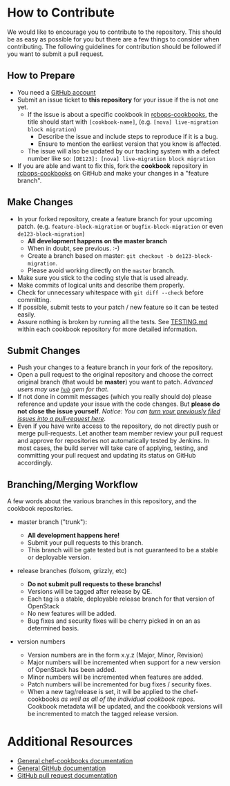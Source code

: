# How to Contribute

We would like to encourage you to contribute to the repository.
This should be as easy as possible for you but there are a few things to consider when contributing.
The following guidelines for contribution should be followed if you want to submit a pull request.

## How to Prepare

* You need a [GitHub account](https://github.com/signup/free)
* Submit an issue ticket to **this repository** for your issue if the is not one yet.
  * If the issue is about a specific cookbook in [rcbops-cookbooks](https://github.com/rcbops-cookbooks), the title
    should start with `[cookbook-name]`, (e.g. `[nova] live-migration block migration`)
	* Describe the issue and include steps to reproduce if it is a bug.
	* Ensure to mention the earliest version that you know is affected.
  * The issue will also be updated by our tracking system with a defect number like so:  `[DE123]: [nova] live-migration block migration`
* If you are able and want to fix this, fork the **cookbook** repository in [rcbops-cookbooks](https://github.com/rcbops-cookbooks) on GitHub
  and make your changes in a "feature branch".

## Make Changes

* In your forked repository, create a feature branch for your upcoming patch. (e.g. `feature-block-migration` or `bugfix-block-migration` or even `de123-block-migration`)
	* **All development happens on the master branch**
  * When in doubt, see previous. :-)
  * Create a branch based on master: `git checkout -b de123-block-migration`.
  * Please avoid working directly on the `master` branch.
* Make sure you stick to the coding style that is used already.
* Make commits of logical units and describe them properly.
* Check for unnecessary whitespace with `git diff --check` before committing.
* If possible, submit tests to your patch / new feature so it can be tested easily.
* Assure nothing is broken by running all the tests. See [TESTING.md](TESTING.md) within each cookbook repository for more detailed information.

## Submit Changes

* Push your changes to a feature branch in your fork of the repository.
* Open a pull request to the original repository and choose the correct original branch (that would be **master**) you want to patch.
	*Advanced users may use [`hub`](https://github.com/defunkt/hub#git-pull-request) gem for that.*
* If not done in commit messages (which you really should do) please reference and update your issue with the code changes. But **please do not close the issue yourself**.
  *Notice: You can [turn your previously filed issues into a pull-request here](http://issue2pr.herokuapp.com/).*
* Even if you have write access to the repository, do not directly push or merge pull-requests. Let another team member review your pull request and approve for repositories not automatically tested by Jenkins.
  In most cases, the build server will take care of applying, testing, and committing your pull request and updating its status on GitHub accordingly.

## Branching/Merging Workflow

A few words about the various branches in this repository, and the cookbook repositories.

* master branch ("trunk"):
  * **All development happens here!**
  * Submit your pull requests to this branch.
  * This branch will be gate tested but is not guaranteed to be a stable or deployable version.

* release branches (folsom, grizzly, etc)
  * **Do not submit pull requests to these branchs!**
  * Versions will be tagged after release by QE.
  * Each tag is a stable, deployable release branch for that version of OpenStack
  * No new features will be added.
  * Bug fixes and security fixes will be cherry picked in on an as determined basis.

* version numbers
  * Version numbers are in the form x.y.z (Major, Minor, Revision)
  * Major numbers will be incremented when support for a new version of OpenStack has been added.
  * Minor numbers will be incremented when features are added.
  * Patch numbers will be incremented for bug fixes / security fixes.
  * When a new tag/release is set, it will be applied to the chef-cookbooks *as well as all of the individual cookbook repos*.
    Cookbook metadata will be updated, and the cookbook versions will be incremented to match the tagged release version.

# Additional Resources

* [General chef-cookbooks documentation](README.md)
* [General GitHub documentation](http://help.github.com/)
* [GitHub pull request documentation](http://help.github.com/send-pull-requests/)

